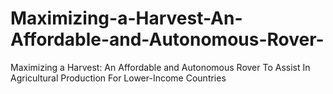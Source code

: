 # Maximizing-a-Harvest-An-Affordable-and-Autonomous-Rover-
Maximizing a Harvest: An Affordable and Autonomous Rover To Assist In Agricultural Production For Lower-Income Countries    
